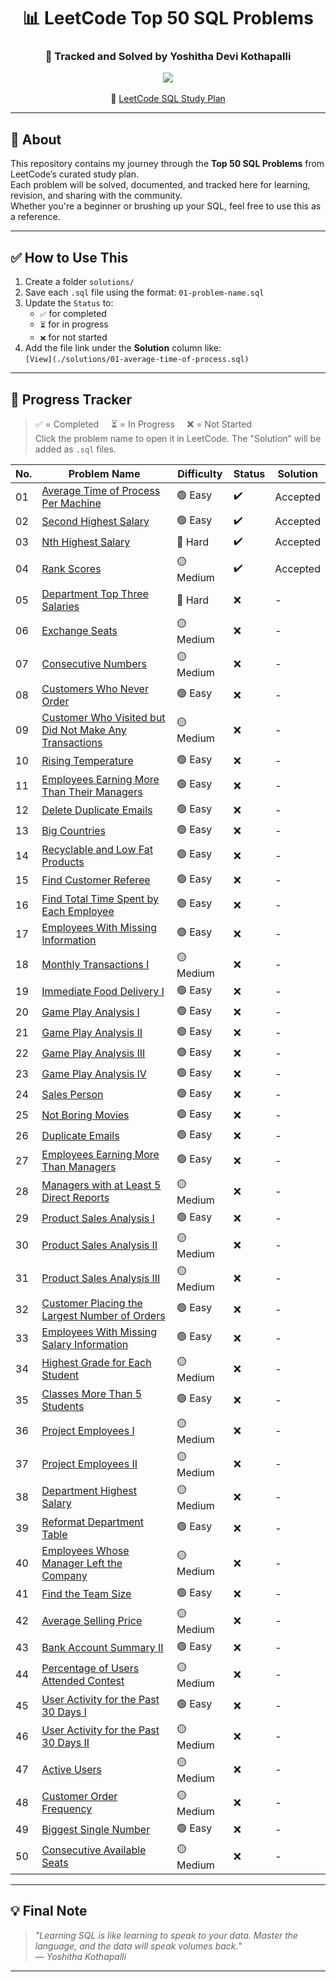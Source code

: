 <h1 align="center">📊 LeetCode Top 50 SQL Problems</h1>
<h3 align="center">🧠 Tracked and Solved by Yoshitha Devi Kothapalli</h3>

<p align="center">
  <img src="https://img.shields.io/badge/Progress-0%2F50-lightgrey?style=for-the-badge" />
  <br><br>
  📌 <a href="https://leetcode.com/study-plan/top-sql-50/">LeetCode SQL Study Plan</a>
</p>

---

## 📌 About

This repository contains my journey through the **Top 50 SQL Problems** from LeetCode’s curated study plan.  
Each problem will be solved, documented, and tracked here for learning, revision, and sharing with the community.  
Whether you're a beginner or brushing up your SQL, feel free to use this as a reference.

---

## ✅ How to Use This

1. Create a folder `solutions/`  
2. Save each `.sql` file using the format: `01-problem-name.sql`  
3. Update the `Status` to:
   - `✅` for completed
   - `⏳` for in progress
   - `❌` for not started  
4. Add the file link under the **Solution** column like:  
   `[View](./solutions/01-average-time-of-process.sql)`

---

## 🚀 Progress Tracker

> ✅ = Completed &nbsp;&nbsp;&nbsp; ⏳ = In Progress &nbsp;&nbsp;&nbsp; ❌ = Not Started  
> Click the problem name to open it in LeetCode. The "Solution" will be added as `.sql` files.

| No. | Problem Name | Difficulty | Status | Solution |
|-----|--------------|------------|--------|----------|
| 01 | [Average Time of Process Per Machine](https://leetcode.com/problems/average-time-of-process-per-machine/) | 🟢 Easy | ✔️ | Accepted |
| 02 | [Second Highest Salary](https://leetcode.com/problems/second-highest-salary/) | 🟢 Easy | ✔️ | Accepted |
| 03 | [Nth Highest Salary](https://leetcode.com/problems/nth-highest-salary/) | 🔴 Hard |✔️  | Accepted |
| 04 | [Rank Scores](https://leetcode.com/problems/rank-scores/) | 🟡 Medium |✔️ | Accepted |
| 05 | [Department Top Three Salaries](https://leetcode.com/problems/department-top-three-salaries/) | 🔴 Hard | ❌ | - |
| 06 | [Exchange Seats](https://leetcode.com/problems/exchange-seats/) | 🟡 Medium | ❌ | - |
| 07 | [Consecutive Numbers](https://leetcode.com/problems/consecutive-numbers/) | 🟡 Medium | ❌ | - |
| 08 | [Customers Who Never Order](https://leetcode.com/problems/customers-who-never-order/) | 🟢 Easy | ❌ | - |
| 09 | [Customer Who Visited but Did Not Make Any Transactions](https://leetcode.com/problems/customer-who-visited-but-did-not-make-any-transactions/) | 🟡 Medium | ❌ | - |
| 10 | [Rising Temperature](https://leetcode.com/problems/rising-temperature/) | 🟢 Easy | ❌ | - |
| 11 | [Employees Earning More Than Their Managers](https://leetcode.com/problems/employees-earning-more-than-their-managers/) | 🟢 Easy | ❌ | - |
| 12 | [Delete Duplicate Emails](https://leetcode.com/problems/delete-duplicate-emails/) | 🟢 Easy | ❌ | - |
| 13 | [Big Countries](https://leetcode.com/problems/big-countries/) | 🟢 Easy | ❌ | - |
| 14 | [Recyclable and Low Fat Products](https://leetcode.com/problems/recyclable-and-low-fat-products/) | 🟢 Easy | ❌ | - |
| 15 | [Find Customer Referee](https://leetcode.com/problems/find-customer-referee/) | 🟢 Easy | ❌ | - |
| 16 | [Find Total Time Spent by Each Employee](https://leetcode.com/problems/find-total-time-spent-by-each-employee/) | 🟢 Easy | ❌ | - |
| 17 | [Employees With Missing Information](https://leetcode.com/problems/employees-with-missing-information/) | 🟢 Easy | ❌ | - |
| 18 | [Monthly Transactions I](https://leetcode.com/problems/monthly-transactions-i/) | 🟡 Medium | ❌ | - |
| 19 | [Immediate Food Delivery I](https://leetcode.com/problems/immediate-food-delivery-i/) | 🟢 Easy | ❌ | - |
| 20 | [Game Play Analysis I](https://leetcode.com/problems/game-play-analysis-i/) | 🟢 Easy | ❌ | - |
| 21 | [Game Play Analysis II](https://leetcode.com/problems/game-play-analysis-ii/) | 🟢 Easy | ❌ | - |
| 22 | [Game Play Analysis III](https://leetcode.com/problems/game-play-analysis-iii/) | 🟢 Easy | ❌ | - |
| 23 | [Game Play Analysis IV](https://leetcode.com/problems/game-play-analysis-iv/) | 🟢 Easy | ❌ | - |
| 24 | [Sales Person](https://leetcode.com/problems/sales-person/) | 🟢 Easy | ❌ | - |
| 25 | [Not Boring Movies](https://leetcode.com/problems/not-boring-movies/) | 🟢 Easy | ❌ | - |
| 26 | [Duplicate Emails](https://leetcode.com/problems/duplicate-emails/) | 🟢 Easy | ❌ | - |
| 27 | [Employees Earning More Than Managers](https://leetcode.com/problems/employees-earning-more-than-their-managers/) | 🟢 Easy | ❌ | - |
| 28 | [Managers with at Least 5 Direct Reports](https://leetcode.com/problems/managers-with-at-least-5-direct-reports/) | 🟡 Medium | ❌ | - |
| 29 | [Product Sales Analysis I](https://leetcode.com/problems/product-sales-analysis-i/) | 🟢 Easy | ❌ | - |
| 30 | [Product Sales Analysis II](https://leetcode.com/problems/product-sales-analysis-ii/) | 🟡 Medium | ❌ | - |
| 31 | [Product Sales Analysis III](https://leetcode.com/problems/product-sales-analysis-iii/) | 🟡 Medium | ❌ | - |
| 32 | [Customer Placing the Largest Number of Orders](https://leetcode.com/problems/customer-placing-the-largest-number-of-orders/) | 🟢 Easy | ❌ | - |
| 33 | [Employees With Missing Salary Information](https://leetcode.com/problems/employees-with-missing-salary-information/) | 🟢 Easy | ❌ | - |
| 34 | [Highest Grade for Each Student](https://leetcode.com/problems/highest-grade-for-each-student/) | 🟡 Medium | ❌ | - |
| 35 | [Classes More Than 5 Students](https://leetcode.com/problems/classes-more-than-5-students/) | 🟢 Easy | ❌ | - |
| 36 | [Project Employees I](https://leetcode.com/problems/project-employees-i/) | 🟡 Medium | ❌ | - |
| 37 | [Project Employees II](https://leetcode.com/problems/project-employees-ii/) | 🟡 Medium | ❌ | - |
| 38 | [Department Highest Salary](https://leetcode.com/problems/department-highest-salary/) | 🟡 Medium | ❌ | - |
| 39 | [Reformat Department Table](https://leetcode.com/problems/reformat-department-table/) | 🟢 Easy | ❌ | - |
| 40 | [Employees Whose Manager Left the Company](https://leetcode.com/problems/employees-whose-manager-left-the-company/) | 🟡 Medium | ❌ | - |
| 41 | [Find the Team Size](https://leetcode.com/problems/find-the-team-size/) | 🟢 Easy | ❌ | - |
| 42 | [Average Selling Price](https://leetcode.com/problems/average-selling-price/) | 🟡 Medium | ❌ | - |
| 43 | [Bank Account Summary II](https://leetcode.com/problems/bank-account-summary-ii/) | 🟢 Easy | ❌ | - |
| 44 | [Percentage of Users Attended Contest](https://leetcode.com/problems/percentage-of-users-attended-contest/) | 🟡 Medium | ❌ | - |
| 45 | [User Activity for the Past 30 Days I](https://leetcode.com/problems/user-activity-for-the-past-30-days-i/) | 🟢 Easy | ❌ | - |
| 46 | [User Activity for the Past 30 Days II](https://leetcode.com/problems/user-activity-for-the-past-30-days-ii/) | 🟡 Medium | ❌ | - |
| 47 | [Active Users](https://leetcode.com/problems/active-users/) | 🟡 Medium | ❌ | - |
| 48 | [Customer Order Frequency](https://leetcode.com/problems/customer-order-frequency/) | 🟡 Medium | ❌ | - |
| 49 | [Biggest Single Number](https://leetcode.com/problems/biggest-single-number/) | 🟢 Easy | ❌ | - |
| 50 | [Consecutive Available Seats](https://leetcode.com/problems/consecutive-available-seats/) | 🟡 Medium | ❌ | - |

---

## 💡 Final Note

> _"Learning SQL is like learning to speak to your data. Master the language, and the data will speak volumes back."_  
> — *Yoshitha Kothapalli*

---
